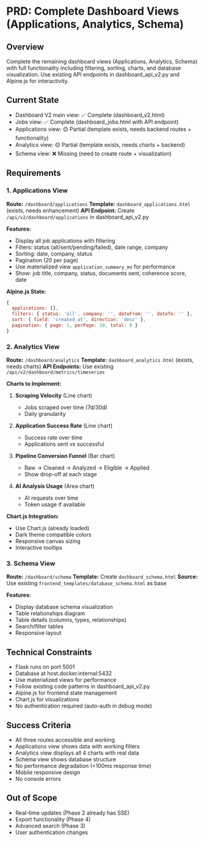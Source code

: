 # PRD: Complete Dashboard Views (Applications, Analytics, Schema)

## Overview
Complete the remaining dashboard views (Applications, Analytics, Schema) with full functionality including filtering, sorting, charts, and database visualization. Use existing API endpoints in dashboard_api_v2.py and Alpine.js for interactivity.

## Current State
- Dashboard V2 main view: ✅ Complete (dashboard_v2.html)
- Jobs view: ✅ Complete (dashboard_jobs.html with API endpoint)
- Applications view: 🟡 Partial (template exists, needs backend routes + functionality)
- Analytics view: 🟡 Partial (template exists, needs charts + backend)
- Schema view: ❌ Missing (need to create route + visualization)

## Requirements

### 1. Applications View
**Route:** `/dashboard/applications`
**Template:** `dashboard_applications.html` (exists, needs enhancement)
**API Endpoint:** Create `/api/v2/dashboard/applications` in dashboard_api_v2.py

**Features:**
- Display all job applications with filtering
- Filters: status (all/sent/pending/failed), date range, company
- Sorting: date, company, status
- Pagination (20 per page)
- Use materialized view `application_summary_mv` for performance
- Show: job title, company, status, documents sent, coherence score, date

**Alpine.js State:**
```javascript
{
  applications: [],
  filters: { status: 'all', company: '', dateFrom: '', dateTo: '' },
  sort: { field: 'created_at', direction: 'desc' },
  pagination: { page: 1, perPage: 20, total: 0 }
}
```

### 2. Analytics View
**Route:** `/dashboard/analytics`
**Template:** `dashboard_analytics.html` (exists, needs charts)
**API Endpoints:** Use existing `/api/v2/dashboard/metrics/timeseries`

**Charts to Implement:**
1. **Scraping Velocity** (Line chart)
   - Jobs scraped over time (7d/30d)
   - Daily granularity

2. **Application Success Rate** (Line chart)
   - Success rate over time
   - Applications sent vs successful

3. **Pipeline Conversion Funnel** (Bar chart)
   - Raw → Cleaned → Analyzed → Eligible → Applied
   - Show drop-off at each stage

4. **AI Analysis Usage** (Area chart)
   - AI requests over time
   - Token usage if available

**Chart.js Integration:**
- Use Chart.js (already loaded)
- Dark theme compatible colors
- Responsive canvas sizing
- Interactive tooltips

### 3. Schema View
**Route:** `/dashboard/schema`
**Template:** Create `dashboard_schema.html`
**Source:** Use existing `frontend_templates/database_schema.html` as base

**Features:**
- Display database schema visualization
- Table relationships diagram
- Table details (columns, types, relationships)
- Search/filter tables
- Responsive layout

## Technical Constraints
- Flask runs on port 5001
- Database at host.docker.internal:5432
- Use materialized views for performance
- Follow existing code patterns in dashboard_api_v2.py
- Alpine.js for frontend state management
- Chart.js for visualizations
- No authentication required (auto-auth in debug mode)

## Success Criteria
- All three routes accessible and working
- Applications view shows data with working filters
- Analytics view displays all 4 charts with real data
- Schema view shows database structure
- No performance degradation (<100ms response time)
- Mobile responsive design
- No console errors

## Out of Scope
- Real-time updates (Phase 2 already has SSE)
- Export functionality (Phase 4)
- Advanced search (Phase 3)
- User authentication changes
